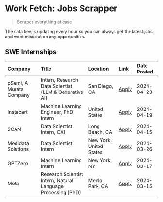 # Work Fetch: Jobs Scrapper
> Scrapes everything at ease

The data keeps updating every hour so you can always get the latest jobs and wont miss out on any opportunities.

## SWE Internships
<!--START_SECTION:workfetch-->
| Company                 | Title                                                        | Location                | Link                                                                                                                                                                                                                                                                         | Date Posted   |
|:------------------------|:-------------------------------------------------------------|:------------------------|:-----------------------------------------------------------------------------------------------------------------------------------------------------------------------------------------------------------------------------------------------------------------------------|:--------------|
| pSemi, A Murata Company | Intern, Research Data Scientist (LLM & Generative AI)        | San Diego, CA           | [Apply](https://www.linkedin.com/jobs/view/intern-research-data-scientist-llm-generative-ai-at-psemi-a-murata-company-3887074168?position=4&pageNum=0&refId=SL8cDrzrEBSz1F9atEIqTw%3D%3D&trackingId=M2%2B5wrSyCqVEirpGvSNp1A%3D%3D&trk=public_jobs_jserp-result_search-card) | 2024-04-23    |
| Instacart               | Machine Learning Engineer, PhD Intern                        | United States           | [Apply](https://www.linkedin.com/jobs/view/machine-learning-engineer-phd-intern-at-instacart-3901991739?position=2&pageNum=0&refId=SL8cDrzrEBSz1F9atEIqTw%3D%3D&trackingId=I6%2FGdVa%2F7P3%2FAkr16E2b1g%3D%3D&trk=public_jobs_jserp-result_search-card)                      | 2024-04-19    |
| SCAN                    | Data Scientist Intern, CXI                                   | Long Beach, CA          | [Apply](https://www.linkedin.com/jobs/view/data-scientist-intern-cxi-at-scan-3899690492?position=9&pageNum=0&refId=SL8cDrzrEBSz1F9atEIqTw%3D%3D&trackingId=%2B1J%2B1zX8stBPC%2BtAbVkcTg%3D%3D&trk=public_jobs_jserp-result_search-card)                                      | 2024-04-15    |
| Medidata Solutions      | Data Scientist Intern                                        | New York, United States | [Apply](https://www.linkedin.com/jobs/view/data-scientist-intern-at-medidata-solutions-3810253704?position=8&pageNum=0&refId=SL8cDrzrEBSz1F9atEIqTw%3D%3D&trackingId=e3bJB8AoaPlVO3P%2FUjCkPw%3D%3D&trk=public_jobs_jserp-result_search-card)                                | 2024-03-26    |
| GPTZero                 | Machine Learning Intern                                      | New York, NY            | [Apply](https://www.linkedin.com/jobs/view/machine-learning-intern-at-gptzero-3860723963?position=7&pageNum=0&refId=SL8cDrzrEBSz1F9atEIqTw%3D%3D&trackingId=8FDoq%2Fqw3pNk1lwdde1fBQ%3D%3D&trk=public_jobs_jserp-result_search-card)                                         | 2024-03-17    |
| Meta                    | Research Scientist Intern, Natural Language Processing (PhD) | Menlo Park, CA          | [Apply](https://www.linkedin.com/jobs/view/research-scientist-intern-natural-language-processing-phd-at-meta-3858718375?position=10&pageNum=0&refId=SL8cDrzrEBSz1F9atEIqTw%3D%3D&trackingId=6uCKHnD%2BliWqn%2FLcxnCEdA%3D%3D&trk=public_jobs_jserp-result_search-card)       | 2024-03-15    |
<!--END_SECTION:workfetch-->
